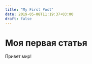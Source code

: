 ```yaml
---
title: "My First Post"
date: 2019-05-08T11:19:37+03:00
draft: false
---
```


# Моя первая статья



Привет мир!